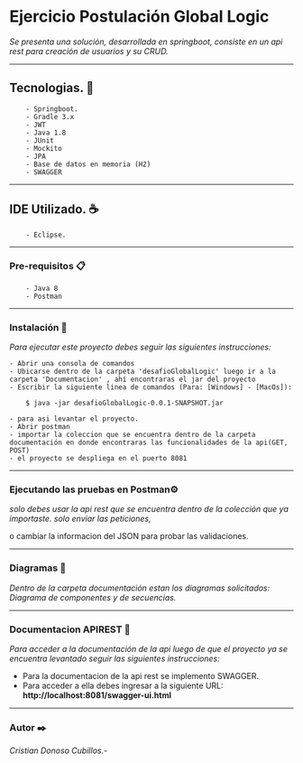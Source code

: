 # Ejercicio Postulación Global Logic

_Se presenta una solución, desarrollada en springboot, consiste en un api rest para creación de usuarios y su CRUD._

---

## Tecnologias. 🚀
```
    - Springboot.
    - Gradle 3.x
    - JWT
    - Java 1.8
    - JUnit
    - Mockito
    - JPA
    - Base de datos en memoria (H2)
    - SWAGGER
```
---

## IDE Utilizado. ☕
```
    - Eclipse.
```

---

### Pre-requisitos 📋
```
    - Java 8
    - Postman
``` 
---
### Instalación 🔧

_Para ejecutar este proyecto debes seguir las siguientes instrucciones:_

 
    - Abrir una consola de comandos
    - Ubicarse dentro de la carpeta 'desafioGlobalLogic' luego ir a la carpeta 'Documentacion' , ahí encontraras el jar del proyecto
    - Escribir la siguiente linea de comandos (Para: [Windows] - [MacOs]):
```
    $ java -jar desafioGlobalLogic-0.0.1-SNAPSHOT.jar
```
    - para asi levantar el proyecto.
    - Abrir postman
    - importar la coleccion que se encuentra dentro de la carpeta documentación en donde encontraras las funcionalidades de la api(GET, POST)
    - el proyecto se despliega en el puerto 8081
---

### Ejecutando las pruebas en Postman⚙️

_solo debes usar la api rest que se encuentra dentro de la colección que ya importaste. solo enviar las peticiones,_ 

o cambiar la informacion del JSON para probar las validaciones.

---
### Diagramas 📖

_Dentro de la carpeta documentación estan los diagramas solicitados: Diagrama de componentes y de secuencias._

---
### Documentacion APIREST 📖

_Para acceder a la documentación de la api luego de que el proyecto ya se encuentra levantado seguir las siguientes instrucciones:_

 - Para la documentacion de la api rest se implemento SWAGGER.
 - Para acceder a ella debes ingresar a la siguiente URL: **http://localhost:8081/swagger-ui.html**
---
### Autor ✒️

_Cristian Donoso Cubillos.-_
